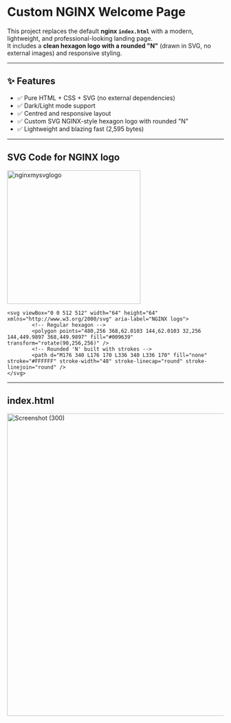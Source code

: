 # Custom NGINX Welcome Page

This project replaces the default **nginx `index.html`** with a modern, lightweight, and professional-looking landing page.  
It includes a **clean hexagon logo with a rounded "N"** (drawn in SVG, no external images) and responsive styling.

---

## ✨ Features
- ✅ Pure HTML + CSS + SVG (no external dependencies)
- ✅ Dark/Light mode support
- ✅ Centred and responsive layout
- ✅ Custom SVG NGINX-style hexagon logo with rounded "N"
- ✅ Lightweight and blazing fast (2,595 bytes)

---

## SVG Code for NGINX logo

<img width="310" height="310" alt="nginxmysvglogo" src="https://github.com/user-attachments/assets/fe6a23d5-66ba-4475-abea-77bc3e418637" />

```
<svg viewBox="0 0 512 512" width="64" height="64" xmlns="http://www.w3.org/2000/svg" aria-label="NGINX logo">
        <!-- Regular hexagon -->
        <polygon points="480,256 368,62.0103 144,62.0103 32,256 144,449.9897 368,449.9897" fill="#009639" transform="rotate(90,256,256)" />
        <!-- Rounded 'N' built with strokes -->
        <path d="M176 340 L176 170 L336 340 L336 170" fill="none" stroke="#FFFFFF" stroke-width="48" stroke-linecap="round" stroke-linejoin="round" />
</svg>
```

---

## index.html

<img width="1053" height="702" alt="Screenshot (300)" src="https://github.com/user-attachments/assets/80adf8f1-e935-4e72-b65d-a2ab717e569c" />
